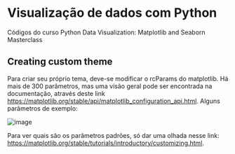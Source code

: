 # Visualização de dados com Python
Códigos do curso Python Data Visualization: Matplotlib and Seaborn Masterclass

## Creating custom theme
Para criar seu próprio tema, deve-se modificar o rcParams do matplotlib. Há mais de 300 parâmetros, mas uma visão geral pode ser encontrada na documentação, através deste link https://matplotlib.org/stable/api/matplotlib_configuration_api.html. Alguns parâmetros de exemplo:


![image](https://github.com/naruhikohama/dataviz-python/assets/29816118/66c32cd3-9d15-49f4-a296-12d3ecfdad32)


Para ver quais são os parâmetros padrões, só dar uma olhada nesse link: https://matplotlib.org/stable/tutorials/introductory/customizing.html. 
